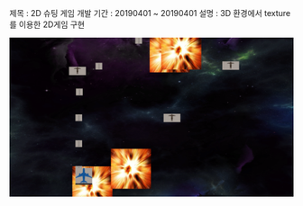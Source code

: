 제목 : 2D 슈팅 게임
개발 기간 : 20190401 ~ 20190401
설명 : 3D 환경에서 texture를 이용한 2D게임 구현

![실행화면](./picture.png)


